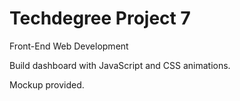 # Techdegree Project 7

Front-End Web Development

Build dashboard with JavaScript and CSS animations.

Mockup provided.
